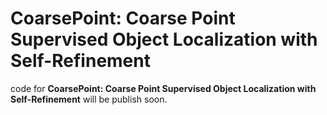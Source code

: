 # CoarsePoint: Coarse Point Supervised Object Localization with Self-Refinement

code for **CoarsePoint: Coarse Point Supervised Object Localization with Self-Refinement** will be publish soon.
